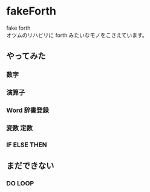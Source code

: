 # fakeForth
fake forth  
 オツムのリハビリに forth みたいなモノをこさえています。  
  
## やってみた  
### 数字  
### 演算子  
### Word 辞書登録  
### 変数 定数  
### IF ELSE THEN  
   
## まだできない  
### DO LOOP
